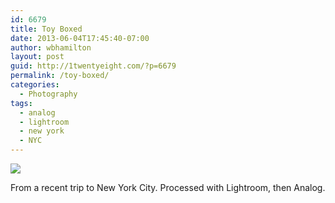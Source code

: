 ```yaml
---
id: 6679
title: Toy Boxed
date: 2013-06-04T17:45:40-07:00
author: wbhamilton
layout: post
guid: http://1twentyeight.com/?p=6679
permalink: /toy-boxed/
categories:
  - Photography
tags:
  - analog
  - lightroom
  - new york
  - NYC
---
```

<img src="http://1twentyeight.com/wp-content/uploads/2013/06/DSC_0011-1024x679.jpg" />

From a recent trip to New York City. Processed with Lightroom, then Analog.
